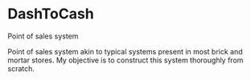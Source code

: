 # DashToCash

Point of sales system

Point of sales system akin to typical systems present in most brick and mortar stores. 
My objective is to construct this system thoroughly from scratch. 
